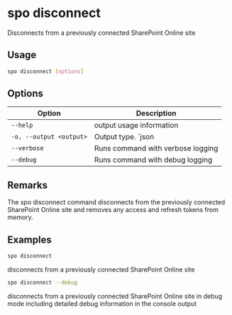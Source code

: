 # spo disconnect

Disconnects from a previously connected SharePoint Online site

## Usage

```sh
spo disconnect [options]
```

## Options

Option|Description
------|-----------
`--help`|output usage information
`-o, --output <output>`|Output type. `json|text`. Default `text`
`--verbose`|Runs command with verbose logging
`--debug`|Runs command with debug logging

## Remarks

The spo disconnect command disconnects from the previously connected SharePoint Online site and removes any access and refresh tokens from memory.

## Examples

```sh
spo disconnect
```

disconnects from a previously connected SharePoint Online site

```sh
spo disconnect --debug
```

disconnects from a previously connected SharePoint Online site in debug mode including detailed debug information in the console output